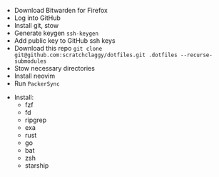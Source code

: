 - Download Bitwarden for Firefox
- Log into GitHub
- Install git, stow
- Generate keygen `ssh-keygen`
- Add public key to GitHub ssh keys
- Download this repo `git clone git@github.com:scratchclaggy/dotfiles.git .dotfiles --recurse-submodules`
- Stow necessary directories
- Install neovim
- Run `PackerSync`
<!-- - Install `TSInstall bash c cpp css html go javascript lua python rust typescript` -->
- Install:
    - fzf
    - fd
    - ripgrep
    - exa
    - rust
    - go
    - bat
    - zsh
    - starship 
